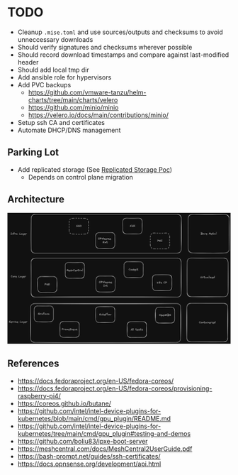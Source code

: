 # TODO

- Cleanup `.mise.toml` and use sources/outputs and checksums to avoid unneccessary downloads
- Should verify signatures and checksums wherever possible
- Should record download timestamps and compare against last-modified header
- Should add local tmp dir
- Add ansible role for hypervisors
- Add PVC backups
  - https://github.com/vmware-tanzu/helm-charts/tree/main/charts/velero
  - https://github.com/minio/minio
  - https://velero.io/docs/main/contributions/minio/
- Setup ssh CA and certificates
- Automate DHCP/DNS management

## Parking Lot

- Add replicated storage (See [Replicated Storage Poc](docs/replicated-storage-poc.md))
  - Depends on control plane migration

## Architecture

![homelab_architecture](docs/assets/homelab_high-level_architecture.png)

## References

- https://docs.fedoraproject.org/en-US/fedora-coreos/
- https://docs.fedoraproject.org/en-US/fedora-coreos/provisioning-raspberry-pi4/
- https://coreos.github.io/butane/
- https://github.com/intel/intel-device-plugins-for-kubernetes/blob/main/cmd/gpu_plugin/README.md
- https://github.com/intel/intel-device-plugins-for-kubernetes/tree/main/cmd/gpu_plugin#testing-and-demos
- https://github.com/boliu83/ipxe-boot-server
- https://meshcentral.com/docs/MeshCentral2UserGuide.pdf
- https://bash-prompt.net/guides/ssh-certificates/
- https://docs.opnsense.org/development/api.html
